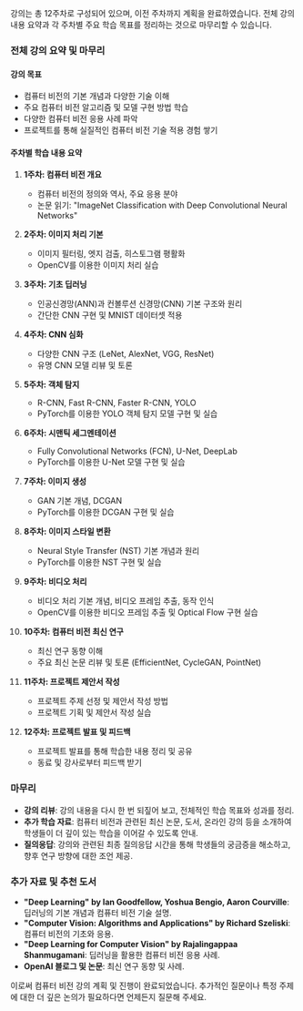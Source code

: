 강의는 총 12주차로 구성되어 있으며, 이전 주차까지 계획을 완료하였습니다. 전체 강의 내용 요약과 각 주차별 주요 학습 목표를 정리하는 것으로 마무리할 수 있습니다.

### 전체 강의 요약 및 마무리

#### 강의 목표
- 컴퓨터 비전의 기본 개념과 다양한 기술 이해
- 주요 컴퓨터 비전 알고리즘 및 모델 구현 방법 학습
- 다양한 컴퓨터 비전 응용 사례 파악
- 프로젝트를 통해 실질적인 컴퓨터 비전 기술 적용 경험 쌓기

#### 주차별 학습 내용 요약

1. **1주차: 컴퓨터 비전 개요**
   - 컴퓨터 비전의 정의와 역사, 주요 응용 분야
   - 논문 읽기: "ImageNet Classification with Deep Convolutional Neural Networks"

2. **2주차: 이미지 처리 기본**
   - 이미지 필터링, 엣지 검출, 히스토그램 평활화
   - OpenCV를 이용한 이미지 처리 실습

3. **3주차: 기초 딥러닝**
   - 인공신경망(ANN)과 컨볼루션 신경망(CNN) 기본 구조와 원리
   - 간단한 CNN 구현 및 MNIST 데이터셋 적용

4. **4주차: CNN 심화**
   - 다양한 CNN 구조 (LeNet, AlexNet, VGG, ResNet)
   - 유명 CNN 모델 리뷰 및 토론

5. **5주차: 객체 탐지**
   - R-CNN, Fast R-CNN, Faster R-CNN, YOLO
   - PyTorch를 이용한 YOLO 객체 탐지 모델 구현 및 실습

6. **6주차: 시맨틱 세그멘테이션**
   - Fully Convolutional Networks (FCN), U-Net, DeepLab
   - PyTorch를 이용한 U-Net 모델 구현 및 실습

7. **7주차: 이미지 생성**
   - GAN 기본 개념, DCGAN
   - PyTorch를 이용한 DCGAN 구현 및 실습

8. **8주차: 이미지 스타일 변환**
   - Neural Style Transfer (NST) 기본 개념과 원리
   - PyTorch를 이용한 NST 구현 및 실습

9. **9주차: 비디오 처리**
   - 비디오 처리 기본 개념, 비디오 프레임 추출, 동작 인식
   - OpenCV를 이용한 비디오 프레임 추출 및 Optical Flow 구현 실습

10. **10주차: 컴퓨터 비전 최신 연구**
    - 최신 연구 동향 이해
    - 주요 최신 논문 리뷰 및 토론 (EfficientNet, CycleGAN, PointNet)

11. **11주차: 프로젝트 제안서 작성**
    - 프로젝트 주제 선정 및 제안서 작성 방법
    - 프로젝트 기획 및 제안서 작성 실습

12. **12주차: 프로젝트 발표 및 피드백**
    - 프로젝트 발표를 통해 학습한 내용 정리 및 공유
    - 동료 및 강사로부터 피드백 받기

### 마무리
- **강의 리뷰**: 강의 내용을 다시 한 번 되짚어 보고, 전체적인 학습 목표와 성과를 정리.
- **추가 학습 자료**: 컴퓨터 비전과 관련된 최신 논문, 도서, 온라인 강의 등을 소개하여 학생들이 더 깊이 있는 학습을 이어갈 수 있도록 안내.
- **질의응답**: 강의와 관련된 최종 질의응답 시간을 통해 학생들의 궁금증을 해소하고, 향후 연구 방향에 대한 조언 제공.

### 추가 자료 및 추천 도서
- **"Deep Learning" by Ian Goodfellow, Yoshua Bengio, Aaron Courville**: 딥러닝의 기본 개념과 컴퓨터 비전 기술 설명.
- **"Computer Vision: Algorithms and Applications" by Richard Szeliski**: 컴퓨터 비전의 기초와 응용.
- **"Deep Learning for Computer Vision" by Rajalingappaa Shanmugamani**: 딥러닝을 활용한 컴퓨터 비전 응용 사례.
- **OpenAI 블로그 및 논문**: 최신 연구 동향 및 사례.

이로써 컴퓨터 비전 강의 계획 및 진행이 완료되었습니다. 추가적인 질문이나 특정 주제에 대한 더 깊은 논의가 필요하다면 언제든지 질문해 주세요.